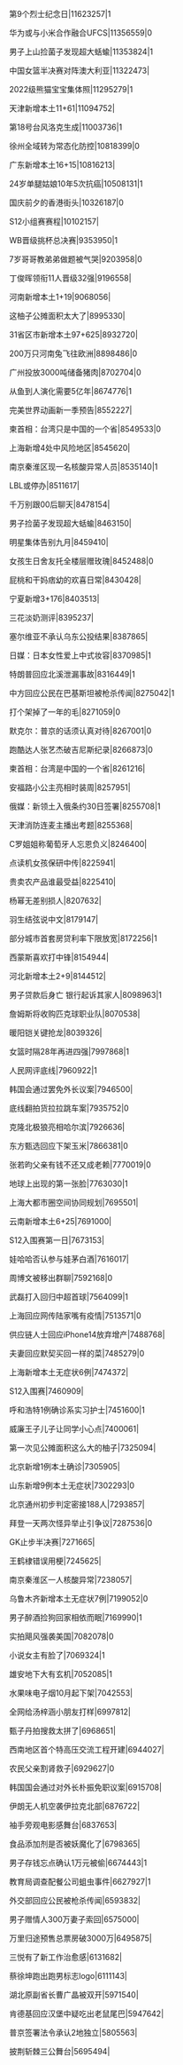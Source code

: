 第9个烈士纪念日|11623257|1

华为或与小米合作融合UFCS|11356559|0

男子上山捡菌子发现超大蛞蝓|11353824|1

中国女篮半决赛对阵澳大利亚|11322473|

2022级熊猫宝宝集体照|11295279|1

天津新增本土11+61|11094752|

第18号台风洛克生成|11003736|1

徐州全域转为常态化防控|10818399|0

广东新增本土16+15|10816213|

24岁单腿姑娘10年5次抗癌|10508131|1

国庆前夕的香港街头|10326187|0

S12小组赛赛程|10102157|

WB晋级挑杯总决赛|9353950|1

7岁哥哥教弟弟做题被气哭|9203958|0

丁俊晖领衔11人晋级32强|9196558|

河南新增本土1+19|9068056|

这柚子公摊面积太大了|8995330|

31省区市新增本土97+625|8932720|

200万只河南兔飞往欧洲|8898486|0

广州投放3000吨储备猪肉|8702704|0

从鱼到人演化需要5亿年|8674776|1

完美世界动画新一季预告|8552227|

柬首相：台湾只是中国的一个省|8549533|0

上海新增4处中风险地区|8545620|

南京秦淮区现一名核酸异常人员|8535140|1

LBL或停办|8511617|

千万别跟00后聊天|8478154|

男子捡菌子发现超大蛞蝓|8463150|

明星集体告别九月|8459410|

女孩生日舍友托全楼层赠玫瑰|8452488|0

屁桃和干妈痞幼的欢喜日常|8430428|

宁夏新增3+176|8403513|

三花淡奶测评|8395237|

塞尔维亚不承认乌东公投结果|8387865|

日媒：日本女性爱上中式妆容|8370985|1

特朗普回应北溪泄漏事故|8316449|1

中方回应公民在巴基斯坦被枪杀传闻|8275042|1

打个架掉了一年的毛|8271059|0

默克尔：普京的话须认真对待|8267001|0

跑酷达人张艺杰破吉尼斯纪录|8266873|0

柬首相：台湾是中国的一个省|8261216|

安福路小公主亮相时装周|8257951|

俄媒：新领土入俄条约30日签署|8255708|1

天津消防连麦主播出考题|8255368|

C罗姐姐称葡萄牙人忘恩负义|8246400|

点读机女孩保研中传|8225941|

贵卖农产品谁最受益|8225410|

杨幂无差别损人|8207632|

羽生结弦说中文|8179147|

部分城市首套房贷利率下限放宽|8172256|1

西蒙斯喜欢打中锋|8154944|

河北新增本土2+9|8144512|

男子贷款后身亡 银行起诉其家人|8098963|1

詹姆斯将收购匹克球职业队|8070538|

暖阳铠关键抢龙|8039326|

女篮时隔28年再进四强|7997868|1

人民网评底线|7960922|1

韩国会通过罢免外长议案|7946500|

底线翻拍货拉拉跳车案|7935752|0

克隆北极狼亮相哈尔滨|7926636|

东方甄选回应下架玉米|7866381|0

张若昀父亲有钱不还又成老赖|7770019|0

地球上出现的第一张脸|7763030|1

上海大都市圈空间协同规划|7695501|

云南新增本土6+25|7691000|

S12入围赛第一日|7673153|

娃哈哈否认参与娃茅白酒|7616017|

周博文被移出群聊|7592168|0

武磊打入回归中超首球|7564099|1

上海回应网传陆家嘴有疫情|7513571|0

供应链人士回应iPhone14放弃增产|7488768|

夫妻回应默契买回一样的菜|7485279|0

上海新增本土无症状6例|7474372|

S12入围赛|7460909|

呼和浩特1例确诊系实习护士|7451600|1

威廉王子儿子让同学小心点|7400061|

第一次见公摊面积这么大的柚子|7325094|

北京新增1例本土确诊|7305905|

山东新增9例本土无症状|7302293|0

北京通州初步判定密接188人|7293857|

拜登一天两次怪异举止引争议|7287536|0

GK止步半决赛|7271665|

王鹤棣错误用梗|7245625|

南京秦淮区一人核酸异常|7238057|

乌鲁木齐新增本土无症状7例|7199052|0

男子醉酒捡狗回家相依而眠|7169990|1

实拍飓风强袭美国|7082078|0

小说女主有脸了|7069324|1

雄安地下大有玄机|7052085|1

水果味电子烟10月起下架|7042553|

全网给汤梓涵小朋友打样|6997812|

甄子丹拍搜救太拼了|6968651|

西南地区首个特高压交流工程开建|6944027|

农民父亲割肾救子|6929627|0

韩国国会通过对外长朴振免职议案|6915708|

伊朗无人机空袭伊拉克北部|6876722|

袖手旁观电影感舞台|6837653|

食品添加剂是否被妖魔化了|6798365|

男子存钱忘点确认1万元被偷|6674443|1

教育局调查配餐公司蛆虫事件|6627927|1

外交部回应公民被枪杀传闻|6593832|

男子赠情人300万妻子索回|6575000|

万里归途预售总票房破3000万|6495875|

三悦有了新工作治愈感|6131682|

蔡徐坤跑出跑男标志logo|6111143|

湖北原副省长曹广晶被双开|5971540|

肯德基回应汉堡中疑吃出老鼠尾巴|5947642|

普京签署法令承认2地独立|5805563|

披荆斩棘三公舞台|5695494|

